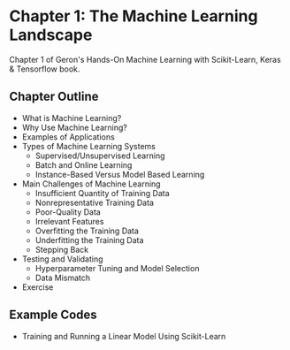 # Chapter 1: The Machine Learning Landscape 
Chapter 1 of Geron's Hands-On Machine Learning with Scikit-Learn, Keras & Tensorflow book.

## Chapter Outline
- What is Machine Learning?
- Why Use Machine Learning?
- Examples of Applications
- Types of Machine Learning Systems
	- Supervised/Unsupervised Learning
	- Batch and Online Learning
	- Instance-Based Versus Model Based Learning 
- Main Challenges of Machine Learning
	- Insufficient Quantity of Training Data
	- Nonrepresentative Training Data
	- Poor-Quality Data
	- Irrelevant Features
	- Overfitting the Training Data
	- Underfitting the Training Data
	- Stepping Back
- Testing and Validating
	- Hyperparameter Tuning and Model Selection
	- Data Mismatch
- Exercise

## Example Codes
- Training and Running a Linear Model Using Scikit-Learn
